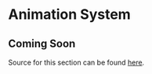 # Animation System

## Coming Soon

Source for this section can be found [here](https://github.com/Chukobyte/learn-engine-dev/tree/main/src/1.foundation/8.animations/8.0.animation_system).
